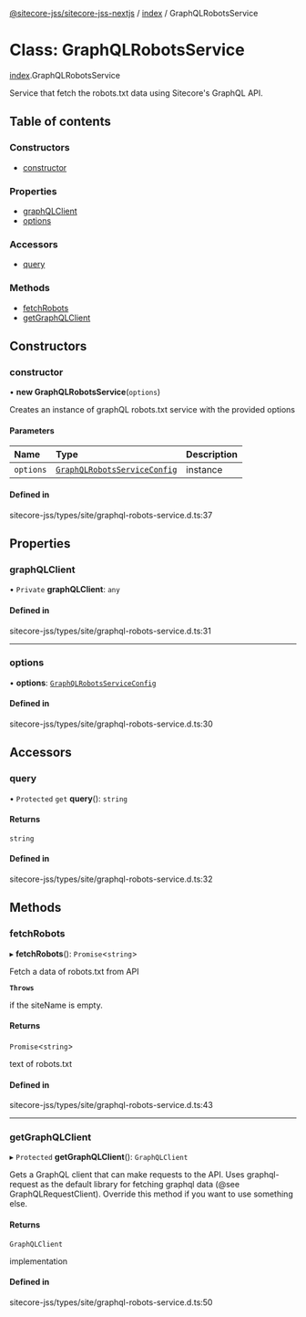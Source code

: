 [@sitecore-jss/sitecore-jss-nextjs](../README.md) / [index](../modules/index.md) / GraphQLRobotsService

# Class: GraphQLRobotsService

[index](../modules/index.md).GraphQLRobotsService

Service that fetch the robots.txt data using Sitecore's GraphQL API.

## Table of contents

### Constructors

- [constructor](index.GraphQLRobotsService.md#constructor)

### Properties

- [graphQLClient](index.GraphQLRobotsService.md#graphqlclient)
- [options](index.GraphQLRobotsService.md#options)

### Accessors

- [query](index.GraphQLRobotsService.md#query)

### Methods

- [fetchRobots](index.GraphQLRobotsService.md#fetchrobots)
- [getGraphQLClient](index.GraphQLRobotsService.md#getgraphqlclient)

## Constructors

### constructor

• **new GraphQLRobotsService**(`options`)

Creates an instance of graphQL robots.txt service with the provided options

#### Parameters

| Name | Type | Description |
| :------ | :------ | :------ |
| `options` | [`GraphQLRobotsServiceConfig`](../modules/index.md#graphqlrobotsserviceconfig) | instance |

#### Defined in

sitecore-jss/types/site/graphql-robots-service.d.ts:37

## Properties

### graphQLClient

• `Private` **graphQLClient**: `any`

#### Defined in

sitecore-jss/types/site/graphql-robots-service.d.ts:31

___

### options

• **options**: [`GraphQLRobotsServiceConfig`](../modules/index.md#graphqlrobotsserviceconfig)

#### Defined in

sitecore-jss/types/site/graphql-robots-service.d.ts:30

## Accessors

### query

• `Protected` `get` **query**(): `string`

#### Returns

`string`

#### Defined in

sitecore-jss/types/site/graphql-robots-service.d.ts:32

## Methods

### fetchRobots

▸ **fetchRobots**(): `Promise`<`string`\>

Fetch a data of robots.txt from API

**`Throws`**

if the siteName is empty.

#### Returns

`Promise`<`string`\>

text of robots.txt

#### Defined in

sitecore-jss/types/site/graphql-robots-service.d.ts:43

___

### getGraphQLClient

▸ `Protected` **getGraphQLClient**(): `GraphQLClient`

Gets a GraphQL client that can make requests to the API. Uses graphql-request as the default
library for fetching graphql data (@see GraphQLRequestClient). Override this method if you
want to use something else.

#### Returns

`GraphQLClient`

implementation

#### Defined in

sitecore-jss/types/site/graphql-robots-service.d.ts:50

